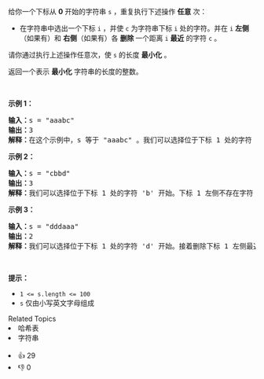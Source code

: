 <p>给你一个下标从 <strong>0</strong> 开始的字符串 <code>s</code> ，重复执行下述操作 <strong>任意</strong> 次：</p>

<ul> 
 <li>在字符串中选出一个下标 <code>i</code> ，并使 <code>c</code> 为字符串下标 <code>i</code> 处的字符。并在 <code>i</code> <strong>左侧</strong>（如果有）和 <strong>右侧</strong>（如果有）各 <strong>删除 </strong>一个距离 <code>i</code> <strong>最近</strong> 的字符 <code>c</code> 。</li> 
</ul>

<p>请你通过执行上述操作任意次，使 <code>s</code> 的长度 <strong>最小化</strong> 。</p>

<p>返回一个表示 <strong>最小化</strong> 字符串的长度的整数。</p>

<p>&nbsp;</p>

<p><strong>示例 1：</strong></p>

<pre>
<strong>输入：</strong>s = "aaabc"
<strong>输出：</strong>3
<strong>解释：</strong>在这个示例中，s 等于 "aaabc" 。我们可以选择位于下标 1 处的字符 'a' 开始。接着删除下标 1 左侧最近的那个 'a'（位于下标 0）以及下标 1 右侧最近的那个 'a'（位于下标 2）。执行操作后，字符串变为 "abc" 。继续对字符串执行任何操作都不会改变其长度。因此，最小化字符串的长度是 3 。</pre>

<p><strong>示例 2：</strong></p>

<pre>
<strong>输入：</strong>s = "cbbd"
<strong>输出：</strong>3
<strong>解释：</strong>我们可以选择位于下标 1 处的字符 'b' 开始。下标 1 左侧不存在字符 'b' ，但右侧存在一个字符 'b'（位于下标 2），所以会删除位于下标 2 的字符 'b' 。执行操作后，字符串变为 "cbd" 。继续对字符串执行任何操作都不会改变其长度。因此，最小化字符串的长度是 3 。</pre>

<p><strong>示例 3：</strong></p>

<pre>
<strong>输入：</strong>s = "dddaaa"
<strong>输出：</strong>2
<strong>解释：</strong>我们可以选择位于下标 1 处的字符 'd' 开始。接着删除下标 1 左侧最近的那个 'd'（位于下标 0）以及下标 1 右侧最近的那个 'd'（位于下标 2）。执行操作后，字符串变为 "daaa" 。继续对新字符串执行操作，可以选择位于下标 2 的字符 'a' 。接着删除下标 2 左侧最近的那个 'a'（位于下标 1）以及下标 2 右侧最近的那个 'a'（位于下标 3）。执行操作后，字符串变为 "da" 。继续对字符串执行任何操作都不会改变其长度。因此，最小化字符串的长度是 2 。
</pre>

<p>&nbsp;</p>

<p><strong>提示：</strong></p>

<ul> 
 <li><code>1 &lt;= s.length &lt;= 100</code></li> 
 <li><code>s</code> 仅由小写英文字母组成</li> 
</ul>

<div><div>Related Topics</div><div><li>哈希表</li><li>字符串</li></div></div><br><div><li>👍 29</li><li>👎 0</li></div>